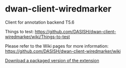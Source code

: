 dwan-client-wiredmarker
=======================

Client for annotation backend T5.6

Things to test:
https://github.com/DASISH/dwan-client-wiredmarker/wiki/Things-to-test

Please refer to the Wiki pages for more information:
https://github.com/DASISH/dwan-client-wiredmarker/wiki

[Download a packaged version of the extension](https://github.com/DASISH/dwan-client-wiredmarker/releases)
